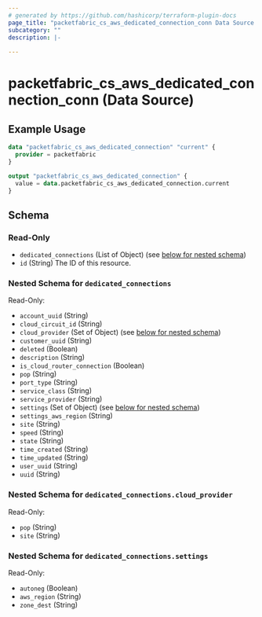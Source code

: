 ```yaml
---
# generated by https://github.com/hashicorp/terraform-plugin-docs
page_title: "packetfabric_cs_aws_dedicated_connection_conn Data Source - terraform-provider-packetfabric"
subcategory: ""
description: |-
  
---
```


# packetfabric_cs_aws_dedicated_connection_conn (Data Source)



## Example Usage

```terraform
data "packetfabric_cs_aws_dedicated_connection" "current" {
  provider = packetfabric
}

output "packetfabric_cs_aws_dedicated_connection" {
  value = data.packetfabric_cs_aws_dedicated_connection.current
}
```


<!-- schema generated by tfplugindocs -->
## Schema

### Read-Only

- `dedicated_connections` (List of Object) (see [below for nested schema](#nestedatt--dedicated_connections))
- `id` (String) The ID of this resource.

<a id="nestedatt--dedicated_connections"></a>
### Nested Schema for `dedicated_connections`

Read-Only:

- `account_uuid` (String)
- `cloud_circuit_id` (String)
- `cloud_provider` (Set of Object) (see [below for nested schema](#nestedobjatt--dedicated_connections--cloud_provider))
- `customer_uuid` (String)
- `deleted` (Boolean)
- `description` (String)
- `is_cloud_router_connection` (Boolean)
- `pop` (String)
- `port_type` (String)
- `service_class` (String)
- `service_provider` (String)
- `settings` (Set of Object) (see [below for nested schema](#nestedobjatt--dedicated_connections--settings))
- `settings_aws_region` (String)
- `site` (String)
- `speed` (String)
- `state` (String)
- `time_created` (String)
- `time_updated` (String)
- `user_uuid` (String)
- `uuid` (String)

<a id="nestedobjatt--dedicated_connections--cloud_provider"></a>
### Nested Schema for `dedicated_connections.cloud_provider`

Read-Only:

- `pop` (String)
- `site` (String)


<a id="nestedobjatt--dedicated_connections--settings"></a>
### Nested Schema for `dedicated_connections.settings`

Read-Only:

- `autoneg` (Boolean)
- `aws_region` (String)
- `zone_dest` (String)


